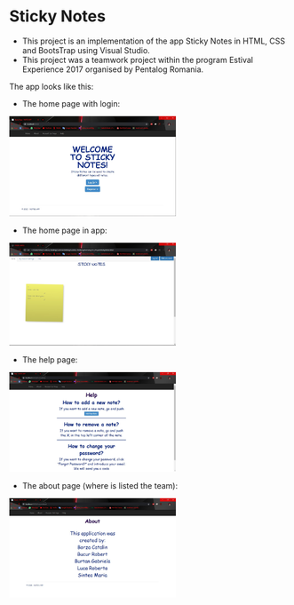 # Sticky Notes

- This project is an implementation of the app Sticky Notes in HTML, CSS and BootsTrap using Visual Studio.
- This project was a teamwork project within the program Estival Experience 2017 organised by Pentalog Romania.

The app looks like this:
- The home page with login:

<img src="images/HomePage.jpg" width="300">

- The home page in app:

<img src="images/StickyNotes.jpg" width="300">

- The help page:

<img src="images/HelpPage.jpg" width="300">

- The about page (where is listed the team):

<img src="images/AboutPage.jpg" width="300">

